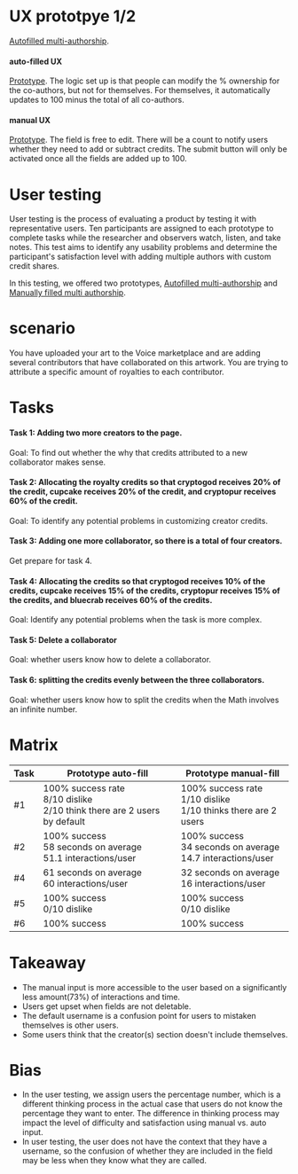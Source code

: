 # UX prototpye 1/2
[Autofilled multi-authorship](https://isabellawang0108.github.io/Multi-authorship-UX-testing-autoFill/).

#### auto-filled UX
[Prototype](https://isabellawang0108.github.io/Multi-authorship-UX-testing-autoFill/).
The logic set up is that people can modify the % ownership for the co-authors, but not for themselves. For themselves, it automatically updates to 100 minus the total of all co-authors.

#### manual UX
[Prototype](https://isabellawang0108.github.io/Multi-authorship-UX-testing-Iteration/).
The field is free to edit. There will be a count to notify users whether they need to add or subtract credits. The submit button will only be activated once all the fields are added up to 100.


# User testing
User testing is the process of evaluating a product by testing it with representative users. Ten participants are assigned to each prototype to complete tasks while the researcher and observers watch, listen, and take notes. This test aims to identify any usability problems and determine the participant's satisfaction level with adding multiple authors with custom credit shares.

In this testing, we offered two prototypes, [Autofilled multi-authorship](https://isabellawang0108.github.io/Multi-authorship-UX-testing-autoFill/) and [Manually filled multi authorship](https://isabellawang0108.github.io/Multi-authorship-UX-testing-Iteration/).

# scenario
You have uploaded your art to the Voice marketplace and are adding several contributors that have collaborated on this artwork. You are trying to attribute a specific amount of royalties to each contributor.

# Tasks


#### Task 1: Adding two more creators to the page.

Goal: To find out whether the why that credits attributed to a new collaborator makes sense.
#### Task 2: Allocating the royalty credits so that cryptogod receives 20% of the credit, cupcake receives 20% of the credit, and cryptopur receives 60% of the credit.
Goal: To identify any potential problems in customizing creator credits.
#### Task 3: Adding one more collaborator, so there is a total of four creators.
Get prepare for task 4.
#### Task 4: Allocating the credits so that cryptogod receives 10% of the credits, cupcake receives 15% of the credits, cryptopur receives 15% of the credits, and bluecrab receives 60% of the credits.
Goal: Identify any potential problems when the task is more complex.
#### Task 5: Delete a collaborator
Goal: whether users know how to delete a collaborator. 
#### Task 6: splitting the credits evenly between the three collaborators.
Goal: whether users know how to split the credits when the Math involves an infinite number. 

# Matrix
| Task     | Prototype auto-fill                          | Prototype manual-fill
| -------- | -------------------------------------------- | -------------------------------------------- |
| #1     |  100% success rate<br/> 8/10 dislike<br/> 2/10 think there are 2 users by default| 100% success rate<br/> 1/10 dislike<br/>1/10 thinks there are 2 users|
| #2       | 100% success<br/>58 seconds on average<br/>51.1 interactions/user| 100% success<br/>34 seconds on average<br/>14.7 interactions/user|
| #4       | 61 seconds on average<br/> 60 interactions/user |32 seconds on average<br/> 16 interactions/user|
| #5       | 100% success<br/> 0/10 dislike                   | 100% success<br/> 0/10 dislike                   |
| #6       | 100% success                                | 100% success                  |



# Takeaway
- The manual input is more accessible to the user based on a significantly less amount(73%) of interactions and time.
- Users get upset when fields are not deletable.
- The default username is a confusion point for users to mistaken themselves is other users. 
- Some users think that the creator(s) section doesn't include themselves.


# Bias
- In the user testing, we assign users the percentage number, which is a different thinking process in the actual case that users do not know the percentage they want to enter. The difference in thinking process may impact the level of difficulty and satisfaction using manual vs. auto input.
- In user testing, the user does not have the context that they have a username, so the confusion of whether they are included in the field may be less when they know what they are called.


